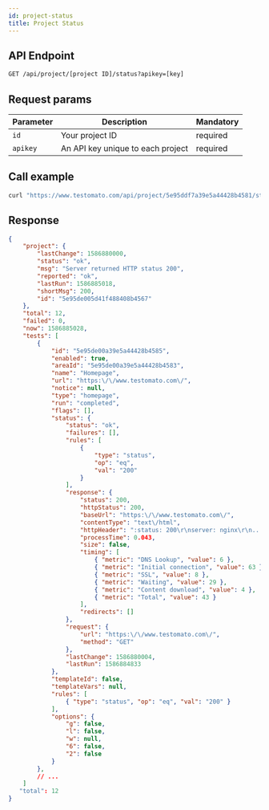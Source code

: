 ```yaml
---
id: project-status
title: Project Status
---
```


## API Endpoint

```txt title="API endpoint"
GET /api/project/[project ID]/status?apikey=[key]
```


## Request params

| Parameter | Description | Mandatory |
| --------- | ------------ | -------- |
| `id`      | Your project ID | required |
| `apikey`  | An API key unique to each project | required |


## Call example

```bash title="Example CURL call"
curl "https://www.testomato.com/api/project/5e95ddf7a39e5a44428b4581/status?apikey=4PJAOwTK"
```

## Response

```json title="Example JSON response"
{
	"project": {
		"lastChange": 1586880000,
		"status": "ok",
		"msg": "Server returned HTTP status 200",
		"reported": "ok",
		"lastRun": 1586885018,
		"shortMsg": 200,
		"id": "5e95de005d41f488408b4567"
	},
	"total": 12,
	"failed": 0,
	"now": 1586885028,
	"tests": [
		{
			"id": "5e95de00a39e5a44428b4585",
			"enabled": true,
			"areaId": "5e95de00a39e5a44428b4583",
			"name": "Homepage",
			"url": "https:\/\/www.testomato.com\/",
			"notice": null,
			"type": "homepage",
			"run": "completed",
			"flags": [],
			"status": {
				"status": "ok",
				"failures": [],
				"rules": [
					{
						"type": "status",
						"op": "eq",
						"val": "200"
					}
				],
				"response": {
					"status": 200,
					"httpStatus": 200,
					"baseUrl": "https:\/\/www.testomato.com\/",
					"contentType": "text\/html",
					"httpHeader": ":status: 200\r\nserver: nginx\r\n...",
					"processTime": 0.043,
					"size": false,
					"timing": [
						{ "metric": "DNS Lookup", "value": 6 },
						{ "metric": "Initial connection", "value": 63 },
						{ "metric": "SSL", "value": 8 },
						{ "metric": "Waiting", "value": 29 },
						{ "metric": "Content download", "value": 4 },
						{ "metric": "Total", "value": 43 }
					],
					"redirects": []
				},
				"request": {
					"url": "https:\/\/www.testomato.com\/",
					"method": "GET"
				},
				"lastChange": 1586880004,
				"lastRun": 1586884833
			},
			"templateId": false,
			"templateVars": null,
			"rules": [
				{ "type": "status", "op": "eq", "val": "200" }
			],
			"options": {
				"g": false,
				"l": false,
				"w": null,
				"6": false,
				"2": false
			}
		},
		// ...     
	]
   "total": 12
}
```
